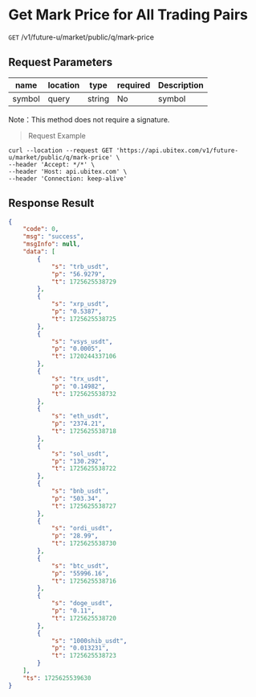 # Get Mark Price for All Trading Pairs

`GET` /v1/future-u/market/public/q/mark-price

## Request Parameters

| name   | location  | type   | required | Description   |
| ------ | ----- | ------ | ---- | ------ |
| symbol | query | string | No   | symbol |


Note：This method does not require a signature.

> Request Example

```shell
curl --location --request GET 'https://api.ubitex.com/v1/future-u/market/public/q/mark-price' \
--header 'Accept: */*' \
--header 'Host: api.ubitex.com' \
--header 'Connection: keep-alive'
```

## Response Result

```json
{
    "code": 0,
    "msg": "success",
    "msgInfo": null,
    "data": [
        {
            "s": "trb_usdt",
            "p": "56.9279",
            "t": 1725625538729
        },
        {
            "s": "xrp_usdt",
            "p": "0.5387",
            "t": 1725625538725
        },
        {
            "s": "vsys_usdt",
            "p": "0.0005",
            "t": 1720244337106
        },
        {
            "s": "trx_usdt",
            "p": "0.14982",
            "t": 1725625538732
        },
        {
            "s": "eth_usdt",
            "p": "2374.21",
            "t": 1725625538718
        },
        {
            "s": "sol_usdt",
            "p": "130.292",
            "t": 1725625538722
        },
        {
            "s": "bnb_usdt",
            "p": "503.34",
            "t": 1725625538727
        },
        {
            "s": "ordi_usdt",
            "p": "28.99",
            "t": 1725625538730
        },
        {
            "s": "btc_usdt",
            "p": "55996.16",
            "t": 1725625538716
        },
        {
            "s": "doge_usdt",
            "p": "0.11",
            "t": 1725625538720
        },
        {
            "s": "1000shib_usdt",
            "p": "0.013231",
            "t": 1725625538723
        }
    ],
    "ts": 1725625539630
}
```


